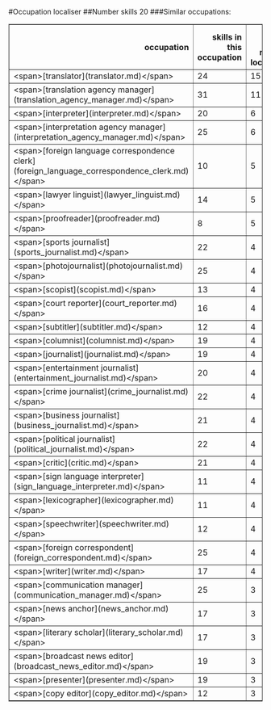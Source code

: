 #Occupation localiser
##Number skills 20
###Similar occupations:
<table border="1" class="dataframe">
  <thead>
    <tr style="text-align: right;">
      <th>occupation</th>
      <th>skills in this occupation</th>
      <th>skills that match localiser</th>
      <th>percentage match with localiser</th>
      <th>skills not in localiser</th>
    </tr>
  </thead>
  <tbody>
    <tr>
      <td>&lt;span&gt;[translator](translator.md)&lt;/span&gt;</td>
      <td>24</td>
      <td>15</td>
      <td>0.75</td>
      <td>9</td>
    </tr>
    <tr>
      <td>&lt;span&gt;[translation agency manager](translation_agency_manager.md)&lt;/span&gt;</td>
      <td>31</td>
      <td>11</td>
      <td>0.55</td>
      <td>20</td>
    </tr>
    <tr>
      <td>&lt;span&gt;[interpreter](interpreter.md)&lt;/span&gt;</td>
      <td>20</td>
      <td>6</td>
      <td>0.30</td>
      <td>14</td>
    </tr>
    <tr>
      <td>&lt;span&gt;[interpretation agency manager](interpretation_agency_manager.md)&lt;/span&gt;</td>
      <td>25</td>
      <td>6</td>
      <td>0.30</td>
      <td>19</td>
    </tr>
    <tr>
      <td>&lt;span&gt;[foreign language correspondence clerk](foreign_language_correspondence_clerk.md)&lt;/span&gt;</td>
      <td>10</td>
      <td>5</td>
      <td>0.25</td>
      <td>5</td>
    </tr>
    <tr>
      <td>&lt;span&gt;[lawyer linguist](lawyer_linguist.md)&lt;/span&gt;</td>
      <td>14</td>
      <td>5</td>
      <td>0.25</td>
      <td>9</td>
    </tr>
    <tr>
      <td>&lt;span&gt;[proofreader](proofreader.md)&lt;/span&gt;</td>
      <td>8</td>
      <td>5</td>
      <td>0.25</td>
      <td>3</td>
    </tr>
    <tr>
      <td>&lt;span&gt;[sports journalist](sports_journalist.md)&lt;/span&gt;</td>
      <td>22</td>
      <td>4</td>
      <td>0.20</td>
      <td>18</td>
    </tr>
    <tr>
      <td>&lt;span&gt;[photojournalist](photojournalist.md)&lt;/span&gt;</td>
      <td>25</td>
      <td>4</td>
      <td>0.20</td>
      <td>21</td>
    </tr>
    <tr>
      <td>&lt;span&gt;[scopist](scopist.md)&lt;/span&gt;</td>
      <td>13</td>
      <td>4</td>
      <td>0.20</td>
      <td>9</td>
    </tr>
    <tr>
      <td>&lt;span&gt;[court reporter](court_reporter.md)&lt;/span&gt;</td>
      <td>16</td>
      <td>4</td>
      <td>0.20</td>
      <td>12</td>
    </tr>
    <tr>
      <td>&lt;span&gt;[subtitler](subtitler.md)&lt;/span&gt;</td>
      <td>12</td>
      <td>4</td>
      <td>0.20</td>
      <td>8</td>
    </tr>
    <tr>
      <td>&lt;span&gt;[columnist](columnist.md)&lt;/span&gt;</td>
      <td>19</td>
      <td>4</td>
      <td>0.20</td>
      <td>15</td>
    </tr>
    <tr>
      <td>&lt;span&gt;[journalist](journalist.md)&lt;/span&gt;</td>
      <td>19</td>
      <td>4</td>
      <td>0.20</td>
      <td>15</td>
    </tr>
    <tr>
      <td>&lt;span&gt;[entertainment journalist](entertainment_journalist.md)&lt;/span&gt;</td>
      <td>20</td>
      <td>4</td>
      <td>0.20</td>
      <td>16</td>
    </tr>
    <tr>
      <td>&lt;span&gt;[crime journalist](crime_journalist.md)&lt;/span&gt;</td>
      <td>22</td>
      <td>4</td>
      <td>0.20</td>
      <td>18</td>
    </tr>
    <tr>
      <td>&lt;span&gt;[business journalist](business_journalist.md)&lt;/span&gt;</td>
      <td>21</td>
      <td>4</td>
      <td>0.20</td>
      <td>17</td>
    </tr>
    <tr>
      <td>&lt;span&gt;[political journalist](political_journalist.md)&lt;/span&gt;</td>
      <td>22</td>
      <td>4</td>
      <td>0.20</td>
      <td>18</td>
    </tr>
    <tr>
      <td>&lt;span&gt;[critic](critic.md)&lt;/span&gt;</td>
      <td>21</td>
      <td>4</td>
      <td>0.20</td>
      <td>17</td>
    </tr>
    <tr>
      <td>&lt;span&gt;[sign language interpreter](sign_language_interpreter.md)&lt;/span&gt;</td>
      <td>11</td>
      <td>4</td>
      <td>0.20</td>
      <td>7</td>
    </tr>
    <tr>
      <td>&lt;span&gt;[lexicographer](lexicographer.md)&lt;/span&gt;</td>
      <td>11</td>
      <td>4</td>
      <td>0.20</td>
      <td>7</td>
    </tr>
    <tr>
      <td>&lt;span&gt;[speechwriter](speechwriter.md)&lt;/span&gt;</td>
      <td>12</td>
      <td>4</td>
      <td>0.20</td>
      <td>8</td>
    </tr>
    <tr>
      <td>&lt;span&gt;[foreign correspondent](foreign_correspondent.md)&lt;/span&gt;</td>
      <td>25</td>
      <td>4</td>
      <td>0.20</td>
      <td>21</td>
    </tr>
    <tr>
      <td>&lt;span&gt;[writer](writer.md)&lt;/span&gt;</td>
      <td>17</td>
      <td>4</td>
      <td>0.20</td>
      <td>13</td>
    </tr>
    <tr>
      <td>&lt;span&gt;[communication manager](communication_manager.md)&lt;/span&gt;</td>
      <td>25</td>
      <td>3</td>
      <td>0.15</td>
      <td>22</td>
    </tr>
    <tr>
      <td>&lt;span&gt;[news anchor](news_anchor.md)&lt;/span&gt;</td>
      <td>17</td>
      <td>3</td>
      <td>0.15</td>
      <td>14</td>
    </tr>
    <tr>
      <td>&lt;span&gt;[literary scholar](literary_scholar.md)&lt;/span&gt;</td>
      <td>17</td>
      <td>3</td>
      <td>0.15</td>
      <td>14</td>
    </tr>
    <tr>
      <td>&lt;span&gt;[broadcast news editor](broadcast_news_editor.md)&lt;/span&gt;</td>
      <td>19</td>
      <td>3</td>
      <td>0.15</td>
      <td>16</td>
    </tr>
    <tr>
      <td>&lt;span&gt;[presenter](presenter.md)&lt;/span&gt;</td>
      <td>19</td>
      <td>3</td>
      <td>0.15</td>
      <td>16</td>
    </tr>
    <tr>
      <td>&lt;span&gt;[copy editor](copy_editor.md)&lt;/span&gt;</td>
      <td>12</td>
      <td>3</td>
      <td>0.15</td>
      <td>9</td>
    </tr>
  </tbody>
</table>
